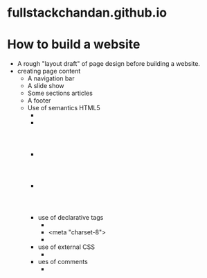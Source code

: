 # fullstackchandan.github.io

# How to build a website

- A rough "layout draft" of page design before building a website.
- creating page content
    - A navigation bar
    - A slide show
    - Some sections articles
    - A footer
  - Use of semantics HTML5
      - <section></section> 
      - <article></article>
      - <header></header>
      - <nav></nav>
    - use of declarative tags
      - <!DOCTYPE html>
      - <meta "charset-8">
      - <meta viewport>
    - use of external CSS
        - <link rel="stylesheet" href="">
    - ues of comments
        - <!-- -->
